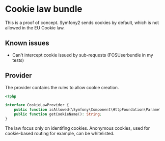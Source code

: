 # Cookie law bundle

This is a proof of concept. Symfony2 sends cookies by default, which is not allowed in the EU Cookie law.

## Known issues

* Can't intercept cookie issued by sub-requests (FOSUserbundle in my tests)

## Provider

The provider contains the rules to allow cookie creation.

```php
<?php

interface CookieLawProvider {
    public function isAllowed(\Symfony\Component\HttpFoundation\ParameterBag $cookies): Boolean;
    public function getCookieName(): String;
}
```

The law focus only on identifing cookies. Anonymous cookies, used for cookie-based routing for example, can be whitelisted.
